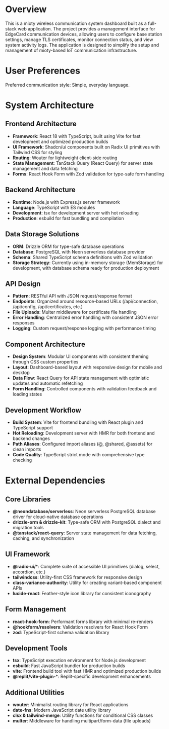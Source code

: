# Overview

This is a mioty wireless communication system dashboard built as a full-stack web application. The project provides a management interface for EdgeCard communication devices, allowing users to configure base station settings, manage TLS certificates, monitor connection status, and view system activity logs. The application is designed to simplify the setup and management of mioty-based IoT communication infrastructure.

# User Preferences

Preferred communication style: Simple, everyday language.

# System Architecture

## Frontend Architecture
- **Framework**: React 18 with TypeScript, built using Vite for fast development and optimized production builds
- **UI Framework**: Shadcn/ui components built on Radix UI primitives with Tailwind CSS for styling
- **Routing**: Wouter for lightweight client-side routing
- **State Management**: TanStack Query (React Query) for server state management and data fetching
- **Forms**: React Hook Form with Zod validation for type-safe form handling

## Backend Architecture
- **Runtime**: Node.js with Express.js server framework
- **Language**: TypeScript with ES modules
- **Development**: tsx for development server with hot reloading
- **Production**: esbuild for fast bundling and compilation

## Data Storage Solutions
- **ORM**: Drizzle ORM for type-safe database operations
- **Database**: PostgreSQL with Neon serverless database provider
- **Schema**: Shared TypeScript schema definitions with Zod validation
- **Storage Strategy**: Currently using in-memory storage (MemStorage) for development, with database schema ready for production deployment

## API Design
- **Pattern**: RESTful API with JSON request/response format
- **Endpoints**: Organized around resource-based URLs (/api/connection, /api/config, /api/certificates, etc.)
- **File Uploads**: Multer middleware for certificate file handling
- **Error Handling**: Centralized error handling with consistent JSON error responses
- **Logging**: Custom request/response logging with performance timing

## Component Architecture
- **Design System**: Modular UI components with consistent theming through CSS custom properties
- **Layout**: Dashboard-based layout with responsive design for mobile and desktop
- **Data Flow**: React Query for API state management with optimistic updates and automatic refetching
- **Form Handling**: Controlled components with validation feedback and loading states

## Development Workflow
- **Build System**: Vite for frontend bundling with React plugin and TypeScript support
- **Hot Reloading**: Development server with HMR for both frontend and backend changes
- **Path Aliases**: Configured import aliases (@, @shared, @assets) for clean imports
- **Code Quality**: TypeScript strict mode with comprehensive type checking

# External Dependencies

## Core Libraries
- **@neondatabase/serverless**: Neon serverless PostgreSQL database driver for cloud-native database operations
- **drizzle-orm & drizzle-kit**: Type-safe ORM with PostgreSQL dialect and migration tools
- **@tanstack/react-query**: Server state management for data fetching, caching, and synchronization

## UI Framework
- **@radix-ui/***: Complete suite of accessible UI primitives (dialog, select, accordion, etc.)
- **tailwindcss**: Utility-first CSS framework for responsive design
- **class-variance-authority**: Utility for creating variant-based component APIs
- **lucide-react**: Feather-style icon library for consistent iconography

## Form Management
- **react-hook-form**: Performant forms library with minimal re-renders
- **@hookform/resolvers**: Validation resolvers for React Hook Form
- **zod**: TypeScript-first schema validation library

## Development Tools
- **tsx**: TypeScript execution environment for Node.js development
- **esbuild**: Fast JavaScript bundler for production builds
- **vite**: Frontend build tool with fast HMR and optimized production builds
- **@replit/vite-plugin-***: Replit-specific development enhancements

## Additional Utilities
- **wouter**: Minimalist routing library for React applications
- **date-fns**: Modern JavaScript date utility library
- **clsx & tailwind-merge**: Utility functions for conditional CSS classes
- **multer**: Middleware for handling multipart/form-data (file uploads)